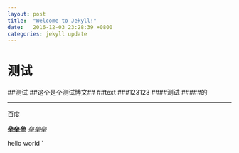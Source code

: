```yaml
---
layout: post
title:  "Welcome to Jekyll!"
date:   2016-12-03 23:28:39 +0800
categories: jekyll update
---
```

# 测试 
##测试
 ##这个是个测试博文##
##text
###123123
####测试
#####的
***
[百度](www.baidu.com)

**垒垒垒**
*垒垒垒*

>
hello world
`